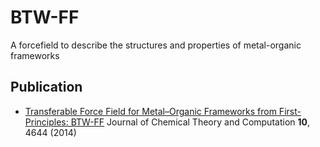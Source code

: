 BTW-FF
======

A forcefield to describe the structures and properties of metal-organic frameworks 

Publication
------------
- [Transferable Force Field for Metal–Organic Frameworks from First-Principles: BTW-FF](http://pubs.acs.org/doi/abs/10.1021/ct500515h) Journal of Chemical Theory and Computation **10**, 4644 (2014)
